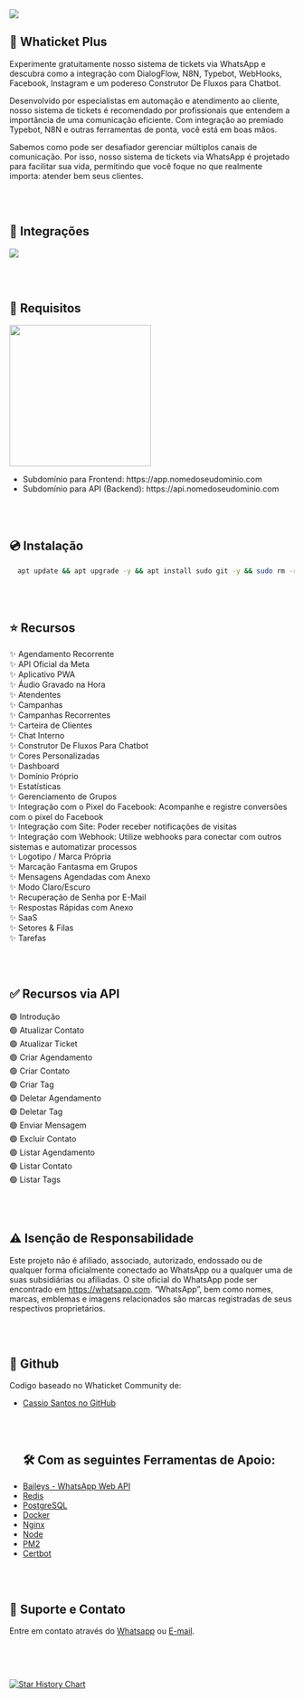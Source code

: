 <img src="https://i.imgur.com/YOM5F41.png" />

## 🚀 Whaticket Plus

Experimente gratuitamente nosso sistema de tickets via WhatsApp e descubra como a integração com DialogFlow, N8N, Typebot, WebHooks, Facebook, Instagram e um podereso Construtor De Fluxos para Chatbot. 

Desenvolvido por especialistas em automação e atendimento ao cliente, nosso sistema de tickets é recomendado por profissionais que entendem a importância de uma comunicação eficiente. Com integração ao premiado Typebot, N8N e outras ferramentas de ponta, você está em boas mãos.

Sabemos como pode ser desafiador gerenciar múltiplos canais de comunicação. Por isso, nosso sistema de tickets via WhatsApp é projetado para facilitar sua vida, permitindo que você foque no que realmente importa: atender bem seus clientes.

<br /><br />

## 📌 Integrações

<img src="https://i.postimg.cc/CxJmZYZk/Group-26.png" />

<br /><br />

## 🔧 Requisitos

<img src="https://i.postimg.cc/kGRpDYJC/Group-27.png" style="height: 250px;" />

<nav>
  <ul>
    <li>Subdomínio para Frontend: https://app.nomedoseudominio.com</li>
    <li>Subdomínio para API (Backend): https://api.nomedoseudominio.com</li>
  </ul>
</nav>

<br /><br />

## 💿 Instalação

```bash
  apt update && apt upgrade -y && apt install sudo git -y && sudo rm -rf Connect.AI && sudo git clone https://github.com/DEV7Kadu/Connect.AI.git && cd Connect.AI && sudo chmod +x ./devconnectai && ./devconnectai
```

<br /><br />

## ⭐ Recursos

 ✨ Agendamento Recorrente  
✨ API Oficial da Meta  
✨ Aplicativo PWA  
✨ Áudio Gravado na Hora  
✨ Atendentes  
✨ Campanhas  
✨ Campanhas Recorrentes  
✨ Carteira de Clientes  
✨ Chat Interno  
✨ Construtor De Fluxos Para Chatbot  
✨ Cores Personalizadas  
✨ Dashboard  
✨ Domínio Próprio  
✨ Estatísticas  
✨ Gerenciamento de Grupos  
✨ Integração com o Pixel do Facebook: Acompanhe e registre conversões com o pixel do Facebook  
✨ Integração com Site: Poder receber notificações de visitas  
✨ Integração com Webhook: Utilize webhooks para conectar com outros sistemas e automatizar processos  
✨ Logotipo / Marca Própria  
✨ Marcação Fantasma em Grupos  
✨ Mensagens Agendadas com Anexo  
✨ Modo Claro/Escuro  
✨ Recuperação de Senha por E-Mail  
✨ Respostas Rápidas com Anexo  
✨ SaaS  
✨ Setores & Filas  
✨ Tarefas  

<br /><br />

## ✅ Recursos via API

🟢 Introdução  
🟢 Atualizar Contato  
🟢 Atualizar Ticket  
🟢 Criar Agendamento  
🟢 Criar Contato  
🟢 Criar Tag  
🟢 Deletar Agendamento  
🟢 Deletar Tag  
🟢 Enviar Mensagem  
🟢 Excluir Contato  
🟢 Listar Agendamento  
🟢 Listar Contato  
🟢 Listar Tags  

<br /><br />

## ⚠️ Isenção de Responsabilidade

Este projeto não é afiliado, associado, autorizado, endossado ou de qualquer forma oficialmente conectado ao WhatsApp ou a qualquer uma de suas subsidiárias ou afiliadas. O site oficial do WhatsApp pode ser encontrado em https://whatsapp.com. “WhatsApp”, bem como nomes, marcas, emblemas e imagens relacionados são marcas registradas de seus respectivos proprietários.

<br /><br />

## 📍 Github

Codigo baseado no Whaticket Community de:
<nav>
  <ul>
    <li><a href="https://github.com/canove/whaticket-community" target="_blank">Cassio Santos no GitHub</a></li>

<br /><br />

## 🛠️ Com as seguintes Ferramentas de Apoio:
<nav>
    <li><a href="https://github.com/WhiskeySockets/Baileys" target="_blank">Baileys - WhatsApp Web API</a></li>
    <li><a href="https://github.com/redis/redis" target="_blank">Redis</a></li>
    <li><a href="https://github.com/postgres/postgres" target="_blank">PostgreSQL</a></li>
    <li><a href="https://github.com/docker" target="_blank">Docker</a></li>
    <li><a href="https://github.com/nginx/nginx" target="_blank">Nginx</a></li>
    <li><a href="https://github.com/nodejs/node" target="_blank">Node</a></li>
    <li><a href="https://github.com/Unitech/pm2" target="_blank">PM2</a></li>
    <li><a href="https://github.com/certbot/certbot" target="_blank">Certbot</a></li>
  </ul>
</nav>

<br /><br />

## 🙋 Suporte e Contato

Entre em contato através do <a href="https://wa.me/5551992919891" target="_blank">Whatsapp</a> ou <a href="mailto:whaticketplus@gmail.com" target="_blank">E-mail</a>.

<br /><br />

## 

[![Star History Chart](https://api.star-history.com/svg?repos=DEV7Kadu/WhaticketPlus&type=Date)](https://star-history.com/#DEV7Kadu/WhaticketPlus&Date) 

